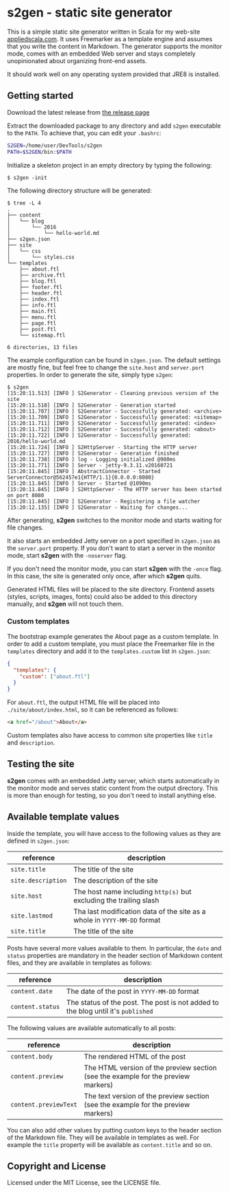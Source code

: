 # s2gen - static site generator

This is a simple static site generator written in Scala for my web-site [appliedscala.com](http://appliedscala.com/). It uses Freemarker as a template engine and assumes that you write the content in Markdown. The generator supports the monitor mode, comes with an embedded Web server and stays completely unopinionated about organizing front-end assets.

It should work well on any operating system provided that JRE8 is installed.

## Getting started

Download the latest release from [the release page](https://github.com/denisftw/s2gen/releases/latest)

Extract the downloaded package to any directory and add `s2gen`
executable to the `PATH`. To achieve that, you can edit your `.bashrc`:

```bash
S2GEN=/home/user/DevTools/s2gen
PATH=$S2GEN/bin:$PATH
```

Initialize a skeleton project in an empty directory by typing the following:

```
$ s2gen -init
```

The following directory structure will be generated:

```
$ tree -L 4
.
├── content
│   └── blog
│       └── 2016
│           └── hello-world.md
├── s2gen.json
├── site
│   └── css
│       └── styles.css
└── templates
    ├── about.ftl
    ├── archive.ftl
    ├── blog.ftl
    ├── footer.ftl
    ├── header.ftl
    ├── index.ftl
    ├── info.ftl
    ├── main.ftl
    ├── menu.ftl
    ├── page.ftl
    ├── post.ftl
    └── sitemap.ftl

6 directories, 13 files

```

The example configuration can be found in `s2gen.json`.
The default settings are mostly fine, but feel free to change the `site.host` and `server.port` properties.
In order to generate the site, simply type `s2gen`:

```
$ s2gen
[15:20:11.513] [INFO ] S2Generator - Cleaning previous version of the site
[15:20:11.518] [INFO ] S2Generator - Generation started
[15:20:11.707] [INFO ] S2Generator - Successfully generated: <archive>
[15:20:11.709] [INFO ] S2Generator - Successfully generated: <sitemap>
[15:20:11.711] [INFO ] S2Generator - Successfully generated: <index>
[15:20:11.712] [INFO ] S2Generator - Successfully generated: <about>
[15:20:11.722] [INFO ] S2Generator - Successfully generated: 2016/hello-world.md
[15:20:11.724] [INFO ] S2HttpServer - Starting the HTTP server
[15:20:11.727] [INFO ] S2Generator - Generation finished
[15:20:11.738] [INFO ] log - Logging initialized @980ms
[15:20:11.771] [INFO ] Server - jetty-9.3.11.v20160721
[15:20:11.845] [INFO ] AbstractConnector - Started ServerConnector@562457e1{HTTP/1.1}{0.0.0.0:8080}
[15:20:11.845] [INFO ] Server - Started @1090ms
[15:20:11.845] [INFO ] S2HttpServer - The HTTP server has been started on port 8080
[15:20:11.845] [INFO ] S2Generator - Registering a file watcher
[15:20:12.135] [INFO ] S2Generator - Waiting for changes...
```

After generating, **s2gen** switches to the monitor mode and starts waiting for file changes.

It also starts an embedded Jetty server on a port specified in `s2gen.json` as the `server.port` property.
If you don't want to start a server in the monitor mode, start **s2gen** with the `-noserver` flag.

If you don't need the monitor mode, you can start **s2gen** with the `-once` flag. 
In this case, the site is generated only once, after which **s2gen** quits.

Generated HTML files will be placed to the site directory.
Frontend assets (styles, scripts, images, fonts) could also be added
to this directory manually, and **s2gen** will not touch them.

### Custom templates

The bootstrap example generates the About page as a custom template. In order to add a custom template,
you must place the Freemarker file in the `templates` directory and add it to the `templates.custom` list in `s2gen.json`:

```json
{
  "templates": {
    "custom": ["about.ftl"]
  }
}
```

For `about.ftl`, the output HTML file will be placed into `./site/about/index.html`, so it can be referenced as follows:

```html
<a href="/about">About</a>
```

Custom templates also have access to common site properties like `title` and `description`.

## Testing the site

**s2gen** comes with an embedded Jetty server, which starts automatically in the monitor mode and serves static content from the output directory.
This is more than enough for testing, so you don't need to install anything else.

## Available template values

Inside the template, you will have access to the following values as they are defined in `s2gen.json`:

|reference|description|
|---------|-----------|
|`site.title`|The title of the site|
|`site.description`|The description of the site|
|`site.host`|The host name including `http(s)` but excluding the trailing slash|
|`site.lastmod`|Tha last modification data of the site as a whole in `YYYY-MM-DD` format|
|`site.title`|The title of the site|

Posts have several more values available to them. In particular, the `date` and `status` properties are mandatory in the header section of Markdown content files, and they are available in templates as follows:

|reference|description|
|---------|-----------|
|`content.date`|The date of the post in `YYYY-MM-DD` format|
|`content.status`|The status of the post. The post is not added to the blog until it's `published`|

The following values are available automatically to all posts:

|reference|description|
|---------|-----------|
|`content.body`|The rendered HTML of the post|
|`content.preview`|The HTML version of the preview section (see the example for the preview markers)|
|`content.previewText`|The text version of the preview section (see the example for the preview markers)|

You can also add other values by putting custom keys to the header section of the Markdown file. 
They will be available in templates as well. For example the `title` property will be available as `content.title` and so on.


## Copyright and License

Licensed under the MIT License, see the LICENSE file.
